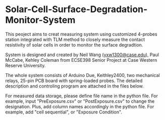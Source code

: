 # Solar-Cell-Surface-Degradation-Monitor-System
This peoject aims to creat measuring system using customized 4-probes station integrated with TLM method to closely measure the contact resistivity of solar cells in order to monitor the surface degradtion.

System is designed and created by Neil Wang (yxw1300@case.edu), Paul McCabe, Kehley Coleman from ECSE398 Senior Project at Case Western Reserve University. 

The whole system consists of Arduino Due, Keithley2400, two mechanical relays, 25-pin PCB board with spring-loaded probes. The detailed description and controling program are attached in the files below.

For measured data storage, please define file name in the python file. For example, input "PreExposure.csv" or "PostExposure.csv" to change the designation. Plus, add column names accordingly in the python file. For example, add "cell sequential", or "Exposure Condition".
